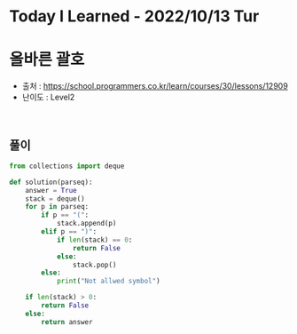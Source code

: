 # Today I Learned - 2022/10/13 Tur

# 올바른 괄호
- 출처 : https://school.programmers.co.kr/learn/courses/30/lessons/12909
- 난이도 : Level2
<br>

## 풀이
```python
from collections import deque

def solution(parseq):
    answer = True
    stack = deque()
    for p in parseq:
        if p == "(":
            stack.append(p)
        elif p == ")":
            if len(stack) == 0:
                return False
            else:
                stack.pop()
        else:
            print("Not allwed symbol")

    if len(stack) > 0:
        return False
    else:
        return answer
```
